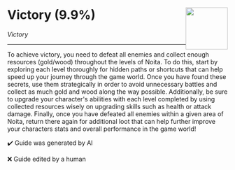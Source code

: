 # Victory (9.9%) <img style="float: right;" src="https://cdn.cloudflare.steamstatic.com/steamcommunity/public/images/apps/881100/0ce1e76c000037efd33d90d20bfa1b8c373b2e3a.jpg" width="96" height="96">

_Victory_

---

To achieve victory, you need to defeat all enemies and collect enough resources (gold/wood) throughout the levels of Noita. To do this, start by exploring each level thoroughly for hidden paths or shortcuts that can help speed up your journey through the game world. Once you have found these secrets, use them strategically in order to avoid unnecessary battles and collect as much gold and wood along the way possible. Additionally, be sure to upgrade your character's abilities with each level completed by using collected resources wisely on upgrading skills such as health or attack damage. Finally, once you have defeated all enemies within a given area of Noita, return there again for additional loot that can help further improve your characters stats and overall performance in the game world!


:heavy_check_mark: Guide was generated by AI

:x: Guide edited by a human